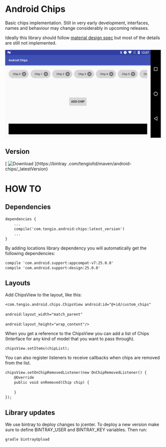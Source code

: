 Android Chips
=============

Basic chips implementation. Still in very early development, interfaces, names and behaviour may change considerably in upcoming releases.

Ideally this library should follow [material design spec](https://material.google.com/components/chips.html#) but most of the details are
 still not implemented.


![alt tag](https://raw.githubusercontent.com/Tengio/android-chips/master/resources/chips.jpg)


Version
-------

[ ![Download](https://api.bintray.com/packages/tengioltd/maven/android-chips/images/download.svg) ](https://bintray
.com/tengioltd/maven/android-chips/_latestVersion)


HOW TO
======

Dependencies
------------

```
dependencies {
    ...
    compile('com.tengio.android:chips:latest_version')
    ...
}
```

By adding locations library dependency you will automatically get the following dependencies:

```
compile 'com.android.support:appcompat-v7:25.0.0'
compile 'com.android.support:design:25.0.0'
```


Layouts
-------
Add ChipsView to the layout, like this:

```
<com.tengio.android.chips.ChipsView android:id="@+id/custom_chips"
                                    android:layout_width="match_parent"
                                    android:layout_height="wrap_content"/>
```

When you get a reference to the ChipsView you can add a list of Chips (Interface for any kind of model that you want to pass through).

```
chipsView.setItems(chipList);
```

You can also register listeners to receive callbacks when chips are removed from the list.

```
chipsView.setOnChipRemovedListener(new OnChipRemovedListener() {
    @Override
    public void onRemoved(Chip chip) {

    }
});
```


Library updates
---------------

We use bintray to deploy changes to jcenter. To deploy a new version make sure to define BINTRAY_USER and BINTRAY_KEY variables. Then run:

```
gradle bintrayUpload
```
